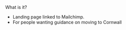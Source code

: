 What is it?

- Landing page linked to Mailchimp.
- For people wanting guidance on moving to Cornwall
